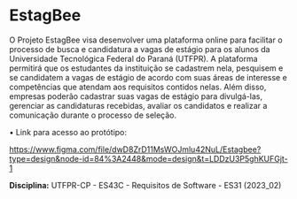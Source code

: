 # EstagBee

O Projeto EstagBee visa desenvolver uma plataforma online para facilitar o processo de busca e candidatura a vagas de estágio para os alunos da Universidade Tecnológica Federal do Paraná (UTFPR). A plataforma permitirá que os estudantes da instituição se cadastrem nela, pesquisem e se candidatem a vagas de estágio de acordo com suas áreas de interesse e competências que atendam aos requisitos contidos nelas. Além disso, empresas poderão cadastrar suas vagas de estágio para divulgá-las, gerenciar as candidaturas recebidas, avaliar os candidatos e realizar a comunicação durante o processo de seleção.

• Link para acesso ao protótipo:

https://www.figma.com/file/dwD8ZrD11MsWOJmlu42NuL/Estagbee?type=design&node-id=84%3A2448&mode=design&t=LDDzU3P5ghKUFGjt-1

**Disciplina:** UTFPR-CP - ES43C - Requisitos de Software - ES31 (2023_02)

